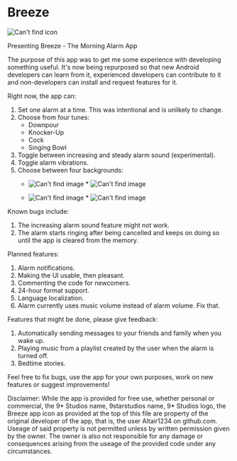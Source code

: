 # Breeze
![Can't find icon](https://imgur.com/GMU0oZg.png "Icon")

Presenting Breeze - The Morning Alarm App

The purpose of this app was to get me some experience with developing something useful. It's now being repurposed so that new Android developers can learn from it, experienced developers can contribute to it and non-developers can install and request features for it.

Right now, the app can:

1. Set one alarm at a time. This was intentional and is unlikely to change.
2. Choose from four tunes:
    * Downpour
    * Knocker-Up
    * Cock
    * Singing Bowl
3. Toggle between increasing and steady alarm sound (experimental).
4. Toggle alarm vibrations.
5. Choose between four backgrounds:
    * ![Can't find image](https://imgur.com/F4KqlHH.png "Weeds")    * ![Can't find image](https://imgur.com/MTL3qOS.png "Evening Forest")

    * ![Can't find image](https://imgur.com/YDBVzsZ.png "Kites")    * ![Can't find image](https://imgur.com/ULvYzNt.png "Moon and Ocean")

Known bugs include:
1. The increasing alarm sound feature might not work.
2. The alarm starts ringing after being cancelled and keeps on doing so until the app is cleared from the memory.

Planned features:
1. Alarm notifications.
2. Making the UI usable, then pleasant.
3. Commenting the code for newcomers. 
4. 24-hour format support.
5. Language localization.
6. Alarm currently uses music volume instead of alarm volume. Fix that.

Features that might be done, please give feedback:
1. Automatically sending messages to your friends and family when you wake up.
2. Playing music from a playlist created by the user when the alarm is turned off.
3. Bedtime stories.

Feel free to fix bugs, use the app for your own purposes, work on new features or suggest improvements!

Disclaimer: While the app is provided for free use, whether personal or commercial, the 9* Studios name, 9starstudios name, 9* Studios logo, the Breeze app icon as provided at the top of this file are property of the original developer of the app, that is, the user Altair1234 on github.com. Useage of said property is not permitted unless by written permission given by the owner. The owner is also not responsible for any damage or consequences arising from the useage of the provided code under any circumstances. 
